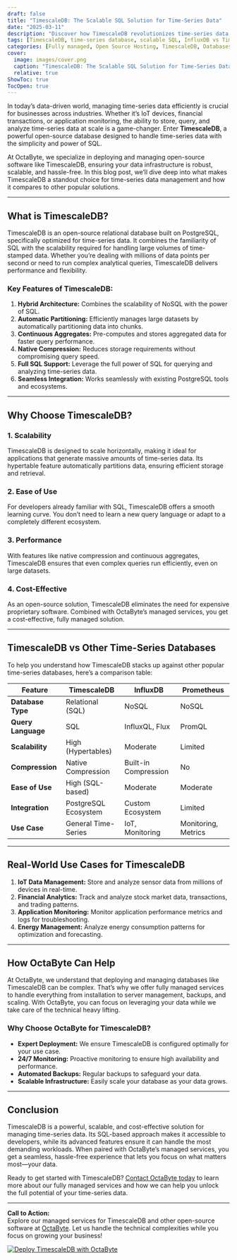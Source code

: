 ```yaml
---
draft: false
title: "TimescaleDB: The Scalable SQL Solution for Time-Series Data"
date: "2025-03-11"
description: "Discover how TimescaleDB revolutionizes time-series data management with its scalable SQL solution. Learn why it’s the go-to choice for developers and businesses, and how it compares to other time-series databases like InfluxDB and Prometheus."
tags: [TimescaleDB, time-series database, scalable SQL, InfluxDB vs TimescaleDB, Prometheus vs TimescaleDB, time-series data management, open-source database, OctaByte managed services]
categories: [Fully managed, Open Source Hosting, TimescaleDB, Databases, Relational Databases, Specialized Databases]
cover:
  image: images/cover.png
  caption: "TimescaleDB: The Scalable SQL Solution for Time-Series Data"
  relative: true
ShowToc: true
TocOpen: true
---
```



In today’s data-driven world, managing time-series data efficiently is crucial for businesses across industries. Whether it’s IoT devices, financial transactions, or application monitoring, the ability to store, query, and analyze time-series data at scale is a game-changer. Enter **TimescaleDB**, a powerful open-source database designed to handle time-series data with the simplicity and power of SQL.

At OctaByte, we specialize in deploying and managing open-source software like TimescaleDB, ensuring your data infrastructure is robust, scalable, and hassle-free. In this blog post, we’ll dive deep into what makes TimescaleDB a standout choice for time-series data management and how it compares to other popular solutions.

---

## What is TimescaleDB?

TimescaleDB is an open-source relational database built on PostgreSQL, specifically optimized for time-series data. It combines the familiarity of SQL with the scalability required for handling large volumes of time-stamped data. Whether you’re dealing with millions of data points per second or need to run complex analytical queries, TimescaleDB delivers performance and flexibility.

### Key Features of TimescaleDB:
1. **Hybrid Architecture:** Combines the scalability of NoSQL with the power of SQL.
2. **Automatic Partitioning:** Efficiently manages large datasets by automatically partitioning data into chunks.
3. **Continuous Aggregates:** Pre-computes and stores aggregated data for faster query performance.
4. **Native Compression:** Reduces storage requirements without compromising query speed.
5. **Full SQL Support:** Leverage the full power of SQL for querying and analyzing time-series data.
6. **Seamless Integration:** Works seamlessly with existing PostgreSQL tools and ecosystems.

---

## Why Choose TimescaleDB?

### 1. **Scalability**
TimescaleDB is designed to scale horizontally, making it ideal for applications that generate massive amounts of time-series data. Its hypertable feature automatically partitions data, ensuring efficient storage and retrieval.

### 2. **Ease of Use**
For developers already familiar with SQL, TimescaleDB offers a smooth learning curve. You don’t need to learn a new query language or adapt to a completely different ecosystem.

### 3. **Performance**
With features like native compression and continuous aggregates, TimescaleDB ensures that even complex queries run efficiently, even on large datasets.

### 4. **Cost-Effective**
As an open-source solution, TimescaleDB eliminates the need for expensive proprietary software. Combined with OctaByte’s managed services, you get a cost-effective, fully managed solution.

---

## TimescaleDB vs Other Time-Series Databases

To help you understand how TimescaleDB stacks up against other popular time-series databases, here’s a comparison table:

| Feature                | TimescaleDB          | InfluxDB             | Prometheus           |
|------------------------|----------------------|----------------------|----------------------|
| **Database Type**      | Relational (SQL)     | NoSQL                | NoSQL                |
| **Query Language**     | SQL                  | InfluxQL, Flux       | PromQL               |
| **Scalability**        | High (Hypertables)   | Moderate             | Limited              |
| **Compression**        | Native Compression   | Built-in Compression | No                   |
| **Ease of Use**        | High (SQL-based)     | Moderate             | Moderate             |
| **Integration**        | PostgreSQL Ecosystem | Custom Ecosystem     | Limited              |
| **Use Case**           | General Time-Series  | IoT, Monitoring      | Monitoring, Metrics  |

---

## Real-World Use Cases for TimescaleDB

1. **IoT Data Management:** Store and analyze sensor data from millions of devices in real-time.
2. **Financial Analytics:** Track and analyze stock market data, transactions, and trading patterns.
3. **Application Monitoring:** Monitor application performance metrics and logs for troubleshooting.
4. **Energy Management:** Analyze energy consumption patterns for optimization and forecasting.

---

## How OctaByte Can Help

At OctaByte, we understand that deploying and managing databases like TimescaleDB can be complex. That’s why we offer fully managed services to handle everything from installation to server management, backups, and scaling. With OctaByte, you can focus on leveraging your data while we take care of the technical heavy lifting.

### Why Choose OctaByte for TimescaleDB?
- **Expert Deployment:** We ensure TimescaleDB is configured optimally for your use case.
- **24/7 Monitoring:** Proactive monitoring to ensure high availability and performance.
- **Automated Backups:** Regular backups to safeguard your data.
- **Scalable Infrastructure:** Easily scale your database as your data grows.

---

## Conclusion

TimescaleDB is a powerful, scalable, and cost-effective solution for managing time-series data. Its SQL-based approach makes it accessible to developers, while its advanced features ensure it can handle the most demanding workloads. When paired with OctaByte’s managed services, you get a seamless, hassle-free experience that lets you focus on what matters most—your data.

Ready to get started with TimescaleDB? [Contact OctaByte today](https://octabyte.io) to learn more about our fully managed services and how we can help you unlock the full potential of your time-series data.

---

**Call to Action:**  
Explore our managed services for TimescaleDB and other open-source software at [OctaByte](https://octabyte.io). Let us handle the technical complexities while you focus on growing your business!

[![Deploy TimescaleDB with OctaByte](/images/deploy-on-octabyte.png)](https://octabyte.io/fully-managed-open-source-services/databases/relational-databases/timescaledb)